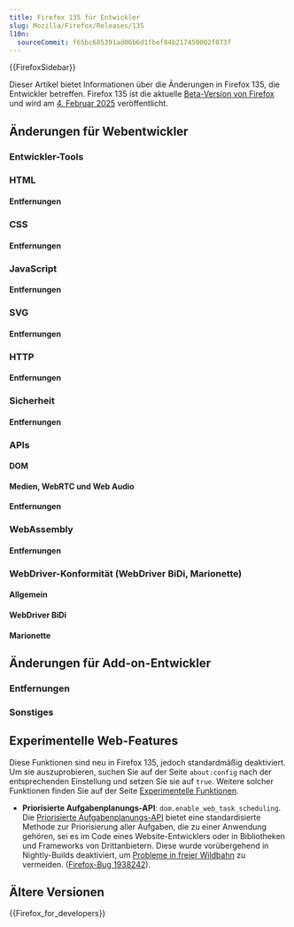 ```yaml
---
title: Firefox 135 für Entwickler
slug: Mozilla/Firefox/Releases/135
l10n:
  sourceCommit: f65bc685391ad06b6d1fbef84b217459002f073f
---
```


{{FirefoxSidebar}}

Dieser Artikel bietet Informationen über die Änderungen in Firefox 135, die Entwickler betreffen. Firefox 135 ist die aktuelle [Beta-Version von Firefox](https://www.mozilla.org/en-US/firefox/channel/desktop/#nightly) und wird am [4. Februar 2025](https://whattrainisitnow.com/release/?version=135) veröffentlicht.

## Änderungen für Webentwickler

### Entwickler-Tools

### HTML

#### Entfernungen

### CSS

#### Entfernungen

### JavaScript

#### Entfernungen

### SVG

#### Entfernungen

### HTTP

#### Entfernungen

### Sicherheit

#### Entfernungen

### APIs

#### DOM

#### Medien, WebRTC und Web Audio

#### Entfernungen

### WebAssembly

#### Entfernungen

### WebDriver-Konformität (WebDriver BiDi, Marionette)

#### Allgemein

#### WebDriver BiDi

#### Marionette

## Änderungen für Add-on-Entwickler

### Entfernungen

### Sonstiges

## Experimentelle Web-Features

Diese Funktionen sind neu in Firefox 135, jedoch standardmäßig deaktiviert. Um sie auszuprobieren, suchen Sie auf der Seite `about:config` nach der entsprechenden Einstellung und setzen Sie sie auf `true`. Weitere solcher Funktionen finden Sie auf der Seite [Experimentelle Funktionen](/de/docs/Mozilla/Firefox/Experimental_features).

- **Priorisierte Aufgabenplanungs-API**: <code>dom.enable_web_task_scheduling</code>.
  Die [Priorisierte Aufgabenplanungs-API](/de/docs/Web/API/Prioritized_Task_Scheduling_API) bietet eine standardisierte Methode zur Priorisierung aller Aufgaben, die zu einer Anwendung gehören, sei es im Code eines Website-Entwicklers oder in Bibliotheken und Frameworks von Drittanbietern.
  Diese wurde vorübergehend in Nightly-Builds deaktiviert, um [Probleme in freier Wildbahn](https://bugzil.la/1937232) zu vermeiden.
  ([Firefox-Bug 1938242](https://bugzil.la/1938242)).

## Ältere Versionen

{{Firefox_for_developers}}
